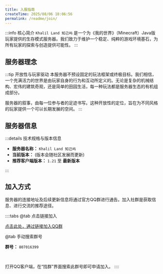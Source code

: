 ```yaml
---
title: 入服指南
createTime: 2025/08/06 18:06:56
permalink: /readme/join/
---
```


:::info 核心简介
`Khalil Land 知己屿` 是一个为《我的世界》（Minecraft）Java版玩家提供的生存模式服务器。我们致力于维护一个稳定、纯粹的游戏环境基石，为所有玩家的探索与创造提供可能性。
:::

## 服务器理念

:::tip 开放性与玩家驱动
本服务器不预设固定的玩法框架或终极目标。我们相信，一个充满活力的世界是由玩家自身的行为和互动所定义的。无论是复杂的机械结构、宏伟的建筑奇观，还是简单的田园生活，每一种玩法都是服务器生态的有机组成部分。

服务器的叙事，由每一位参与者的足迹书写。这种开放性的定位，旨在为不同风格的玩家提供一个可以长期发展的空间。
:::

## 服务器信息

:::details 技术规格与版本信息
<ul>
  <li>
    <strong>服务器名称：</strong> <code>Khalil Land 知己屿</code>
  </li>
  <li>
    <strong>当前版本：</strong> <Badge text="1.21.8" type="tip" /> (版本会随社区发展而更新)
  </li>
  <li>
    <strong>推荐客户端版本：</strong> <code>1.21</code> 至 <strong>最新版本</strong>
  </li>
</ul>
:::

## 加入方式

服务器的连接地址及后续更新信息将通过官方QQ群进行通告。加入社群是获取信息、进行交流的推荐途径。

::::tabs
@tab 点击链接加入

<a href="https://qm.qq.com/q/h8w9EjixS8" target="_blank" rel="noopener noreferrer" class="vp-button">
  <span class="icon" />
  <span>点击此处，通过链接加入QQ群</span>
</a>

@tab 手动搜索群号

**群号：** `807016399`

<br>

打开QQ客户端，在“找群”界面搜索此群号即可申请加入。
::::
